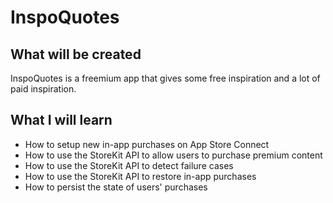 # InspoQuotes


## What will be created

InspoQuotes is a freemium app that gives some free inspiration and a lot of paid inspiration.  

## What I will learn

* How to setup new in-app purchases on App Store Connect
* How to use the StoreKit API to allow users to purchase premium content
* How to use the StoreKit API to detect failure cases
* How to use the StoreKit API to restore in-app purchases
* How to persist the state of users' purchases
